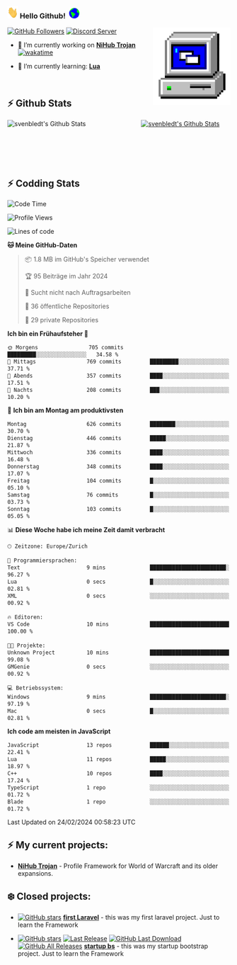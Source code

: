 ### <img src="https://github.com/svenbledt/svenbledt/blob/main/Assets/Hi.gif" height="28" width="24"> **Hello Github!** &nbsp;<img src="https://github.com/svenbledt/svenbledt/blob/main/Assets/Earth.gif" height="24" width="24">
[![GitHub Followers](https://img.shields.io/github/followers/svenbledt?label=Follow&style=flat-squaree&logo=github&labelColor=black&color=black&cacheSeconds=5)](https://github.com/svenbledt)
[![Discord Server](https://img.shields.io/discord/443405445831327754?style=flat-squeree&logo=discord&logoColor=white&label=Trojan%20Rotations%20Server&labelColor=black&color=gray&cacheSeconds=3650)](https://discord.gg/c6GZKjVhxw)
<img align="right" alt="PC GIF" src="https://github.com/svenbledt/svenbledt/blob/main/Assets/PC.gif" width="175" />

<p>

 - 🔭 I’m currently working on **[NiHub Trojan](https://github.com/svenbledt/NiHub_Trojan)** [![wakatime](https://wakatime.com/badge/user/eb1cebc0-6a00-4f39-ab37-6770a4331515/project/0a5573a9-fa5d-4b9d-81af-c0e7e4aeb9b8.svg)](https://wakatime.com/badge/user/eb1cebc0-6a00-4f39-ab37-6770a4331515/project/0a5573a9-fa5d-4b9d-81af-c0e7e4aeb9b8)

 - 🌱 I’m currently learning: **[Lua](https://www.lua.org/)**
 
</p>

<br>

## :zap: Github Stats

<a href="https://github.com/svenbledt">
  <img align="left" src="https://github-readme-stats.vercel.app/api?username=svenbledt&show_icons=true&title_color=c9d1d9&icon_color=58a6da&text_color=c9d1d9&bg_color=0d1117&hide=issues" alt="svenbledt's Github Stats" width="60%">
 </a>
 <a href="https://github.com/svenbledt">
 <img src="https://github-readme-stats.vercel.app/api/top-langs/?username=svenbledt&show_icons=true&title_color=c9d1d9&icon_color=58a6da&text_color=c9d1d9&bg_color=0d1117" alt="svenbledt's Github Stats" width="35%">
 </a>

<br> <br> <br> <br> 
## :zap: Codding Stats

<!--START_SECTION:waka-->
![Code Time](http://img.shields.io/badge/Code%20Time-289%20hrs%2018%20mins-blue)

![Profile Views](http://img.shields.io/badge/Profilansichten-0-blue)

![Lines of code](https://img.shields.io/badge/Seit%20Hallo%20Welt%20habe%20ich%20geschrieben-20.5%20million%20Codezeilen-blue)

**🐱 Meine GitHub-Daten** 

> 📦 1.8 MB im GitHub's Speicher verwendet 
 > 
> 🏆 95 Beiträge im Jahr 2024
 > 
> 🚫 Sucht nicht nach Auftragsarbeiten
 > 
> 📜 36 öffentliche Repositories 
 > 
> 🔑 29 private Repositories 
 > 
**Ich bin ein Frühaufsteher 🐤** 

```text
🌞 Morgens                705 commits         █████████░░░░░░░░░░░░░░░░   34.58 % 
🌆 Mittags                769 commits         █████████░░░░░░░░░░░░░░░░   37.71 % 
🌃 Abends                 357 commits         ████░░░░░░░░░░░░░░░░░░░░░   17.51 % 
🌙 Nachts                 208 commits         ███░░░░░░░░░░░░░░░░░░░░░░   10.20 % 
```
📅 **Ich bin am Montag am produktivsten** 

```text
Montag                   626 commits         ████████░░░░░░░░░░░░░░░░░   30.70 % 
Dienstag                 446 commits         █████░░░░░░░░░░░░░░░░░░░░   21.87 % 
Mittwoch                 336 commits         ████░░░░░░░░░░░░░░░░░░░░░   16.48 % 
Donnerstag               348 commits         ████░░░░░░░░░░░░░░░░░░░░░   17.07 % 
Freitag                  104 commits         █░░░░░░░░░░░░░░░░░░░░░░░░   05.10 % 
Samstag                  76 commits          █░░░░░░░░░░░░░░░░░░░░░░░░   03.73 % 
Sonntag                  103 commits         █░░░░░░░░░░░░░░░░░░░░░░░░   05.05 % 
```


📊 **Diese Woche habe ich meine Zeit damit verbracht** 

```text
🕑︎ Zeitzone: Europe/Zurich

💬 Programmiersprachen: 
Text                     9 mins              ████████████████████████░   96.27 % 
Lua                      0 secs              █░░░░░░░░░░░░░░░░░░░░░░░░   02.81 % 
XML                      0 secs              ░░░░░░░░░░░░░░░░░░░░░░░░░   00.92 % 

🔥 Editoren: 
VS Code                  10 mins             █████████████████████████   100.00 % 

🐱‍💻 Projekte: 
Unknown Project          10 mins             █████████████████████████   99.08 % 
GMGenie                  0 secs              ░░░░░░░░░░░░░░░░░░░░░░░░░   00.92 % 

💻 Betriebssystem: 
Windows                  9 mins              ████████████████████████░   97.19 % 
Mac                      0 secs              █░░░░░░░░░░░░░░░░░░░░░░░░   02.81 % 
```

**Ich code am meisten in JavaScript** 

```text
JavaScript               13 repos            ██████░░░░░░░░░░░░░░░░░░░   22.41 % 
Lua                      11 repos            █████░░░░░░░░░░░░░░░░░░░░   18.97 % 
C++                      10 repos            ████░░░░░░░░░░░░░░░░░░░░░   17.24 % 
TypeScript               1 repo              ░░░░░░░░░░░░░░░░░░░░░░░░░   01.72 % 
Blade                    1 repo              ░░░░░░░░░░░░░░░░░░░░░░░░░   01.72 % 
```




 Last Updated on 24/02/2024 00:58:23 UTC
<!--END_SECTION:waka-->


## :zap: My current projects:

 - [**NiHub Trojan**](https://github.com/svenbledt/NiHub_Trojan)  - Profile Framework for World of Warcraft and its older expansions.


## :snowflake: Closed projects:
  
- [![GitHub stars](https://img.shields.io/github/stars/svenbledt/first-laravel?style=flat-square)](https://github.com/svenbledt/first-laravel)
 [**first Laravel**](https://github.com/svenbledt/first-laravel)  - this was my first laravel project. Just to learn the Framework

- [![GitHub stars](https://img.shields.io/github/stars/svenbledt/startup-bs?style=flat-square)](https://github.com/svenbledt/startup-bs)
[![Last Release](https://img.shields.io/github/v/release/svenbledt/startup-bs?style=flat-square)](https://github.com/svenbledt/startup-bs)
[![GitHub Last Download](https://img.shields.io/github/downloads/svenbledt/startup-bs/v1.1.0/total?style=flat-square)](https://github.com/svenbledt/startup-bs/releases/tag/v1.1.0)
[![GitHub All Releases](https://img.shields.io/github/downloads/svenbledt/startup-bs/total?style=flat-square)](https://github.com/svenbledt/startup-bs/releases)
 [**startup bs**](https://github.com/svenbledt/startup-bs)  - this was my startup bootstrap project. Just to learn the Framework

